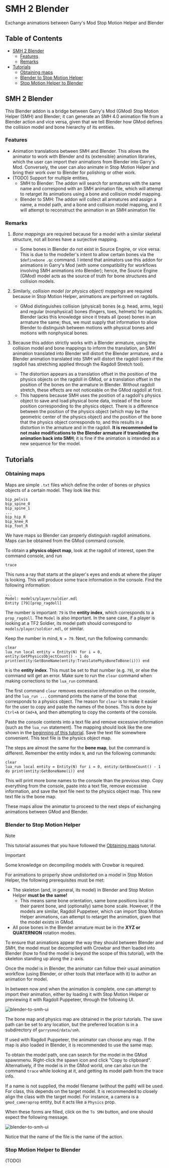 # SMH 2 Blender <!-- omit from toc -->

Exchange animations between Garry's Mod Stop Motion Helper and Blender

## Table of Contents <!-- omit from toc -->
- [SMH 2 Blender](#smh-2-blender)
  - [Features](#features)
  - [Remarks](#remarks)
- [Tutorials](#tutorials)
  - [Obtaining maps](#obtaining-maps)
  - [Blender to Stop Motion Helper](#blender-to-stop-motion-helper)
  - [Stop Motion Helper to Blender](#stop-motion-helper-to-blender)


## SMH 2 Blender

This Blender addon is a bridge between Garry's Mod (GMod) Stop Motion Helper (SMH) and Blender; it can generate an SMH 4.0 animation file from a Blender action and vice versa, given that we tell Blender how GMod defines the collision model and bone hierarchy of its entities.

### Features
- Animation translations between SMH and Blender. This allows the animator to work with Blender and its (extensible) animation libraries, which the user can import their animations from Blender into Garry's Mod. Conversely, the user can also animate in Stop Motion Helper and bring their work over to Blender for polishing or other work.
- (TODO) Support for multiple entities,
  - SMH to Blender: The addon will search for armatures with the same name and correspond with an SMH animation file, which will attempt to retarget its animations using a bone and collision model mapping.
  - Blender to SMH: The addon will collect all armatures and assign a name, a model path, and a bone and collision model mapping, and it will attempt to reconstruct the animation in an SMH animation file 

### Remarks

1. *Bone mappings* are required because for a model with a similar skeletal structure, not all bones have a surjective mapping. 
   - Some bones in Blender do not exist in Source Engine, or vice versa. This is due to the modeller's intent to allow certain bones via the `$definebone` `.qc` command. I intend that animators use this addon for animations in Garry's Mod (with some compatibility for workflows involving SMH animations into Blender); hence, the Source Engine (GMod) model acts as the source of truth for bone structures and collision models.

2. Similarly, *collision model (or physics object) mappings* are required because in Stop Motion Helper, animations are performed on ragdolls. 
   - GMod distinguishes collision (physical) bones (e.g. head, arms, legs) and regular (nonphysical) bones (fingers, toes, helmets) for ragdolls. Blender lacks this knowledge since it treats all (pose) bones in an armature the same; thus, we must supply that information to allow Blender to distinguish between motions with physical bones and motions with nonphysical bones.

3. Because this addon strictly works with a Blender armature, using the collision model and bone mappings to inform the translation, an SMH animation translated into Blender will distort the Blender armature, and a Blender animation translated into SMH will distort the ragdoll (seen if the ragdoll has stretching applied through the Ragdoll Stretch tool). 
   - The distortion appears as a translation offset in the position of the physics objects on the ragdoll in GMod, or a translation offset in the position of the bones on the armature in Blender. Without ragdoll stretch, these effects are not noticeable on the GMod ragdoll at first. 
   - This happens because SMH uses the position of a ragdoll's physics object to save and load physical bone data, instead of the bone position corresponding to the physics object. There is a difference between the position of the physics object (which may be the geometric center of the physics object) and the position of the bone that the physics object corresponds to, and this results in a distortion in the armature and in the ragdoll. **It is recommended to not make modifications to the Blender armature if translating the animation back into SMH**; it is fine if the animation is intended as a new sequence for the model.

## Tutorials

### Obtaining maps
Maps are simple `.txt` files which define the order of bones or physics objects of a certain model. They look like this:
```
bip_pelvis
bip_spine_0
bip_spine_1
...
bip_hip_R
bip_knee_R
bip_foot_R
```
We have maps so Blender can properly distinguish ragdoll animations. Maps can be obtained from the GMod command console.

To obtain a **physics object map**, look at the ragdoll of interest, open the command console, and run
```
trace
```
This runs a ray that starts at the player's eyes and ends at where the player is looking. This will produce some trace information in the console. Find the following information:
```
...
Model: models/player/soldier.mdl
Entity [79][prop_ragdoll]
```
The number is important: `79` is the **entity index**, which corresponds to a `prop_ragdoll`. The `Model` is also important. In the sane case, if a player is looking at a TF2 Soldier, its model path should correspond to `models/player/soldier.mdl`, or similar.

Keep the number in mind, `N = 79`. Next, run the following commands:
```
clear
lua_run local entity = Entity(N) for i = 0, entity:GetPhysicsObjectCount() - 1 do print(entity:GetBoneName(entity:TranslatePhysBoneToBone(i))) end
```
`N` is the **entity index**. This must be set to that number (e.g. `79`), or else the command will get an error. Make sure to run the `clear` command when making corrections to the `lua_run` command. 

The first command `clear` removes excessive information on the console, and the `lua_run ...` command prints the name of the bone that corresponds to a physics object. The reason for `clear` is to make it easier for the user to copy and paste the names of the bones. This is done by `Ctrl+A` or `Cmd+A`, and then attempting to copy the contents of the console.

Paste the console contents into a text file and remove excessive information (such as the `lua_run` statement). The mapping should look like the one shown in the [beginning of this tutorial](#obtaining-maps). Save the text file somewhere convenient. This text file is the physics object map.

The steps are almost the same for the **bone map**, but the command is different. Remember the entity index `N`, and run the following commands:
```
clear
lua_run local entity = Entity(N) for i = 0, entity:GetBoneCount() - 1 do print(entity:GetBoneName(i)) end
```
This will print more bone names to the console than the previous step. Copy everything from the console, paste into a text file, remove excessive information, and save the text file next to the physics object map. This new text file is the bone map.

These maps allow the animator to proceed to the next steps of exchanging animations between GMod and Blender.

### Blender to Stop Motion Helper
> [!NOTE] 
> This tutorial assumes that you have followed the [Obtaining maps](#obtaining-maps) tutorial.

> [!IMPORTANT] 
> Some knowledge on decompiling models with Crowbar is required.

For animations to properly show undistorted on a model in Stop Motion Helper, the following prerequisites must be met:
- The skeleton (and, in general, its model) in Blender and Stop Motion Helper **must be the same!** 
  - This means same bone orientation, same bone positions local to their parent bone, and (optionally) same bone scale. However, if the models are similar, Ragdoll Puppeteer, which can import Stop Motion Helper animations, can attempt to retarget the animation, given that the model exists in GMod.
- All pose bones in the Blender armature must be in the **XYZ or QUATERNION** rotation modes. 

To ensure that animations appear the way they should between Blender and SMH, the model must be decompiled with Crowbar and then loaded into Blender (how to find the model is beyond the scope of this tutorial), with the skeleton standing up along the z-axis. 

Once the model is in Blender, the animator can follow their usual animation workflow (using Blender, or other tools that interface with it) to author an animation for model. 

In between now and when the animation is complete, one can attempt to import their animation, either by loading it with Stop Motion Helper or previewing it with Ragdoll Puppeteer, through the following UI.

![blender-to-smh-ui](/media//blender-to-smh-ui.png)

The bone map and physics map are obtained in the prior tutorials. The save path can be set to any location, but the preferred location is in a subdirectory of `garrysmod/data/smh`.

If used with Ragdoll Puppeteer, the animator can choose any map. If the map is also loaded in Blender, it is recommended to use the same map. 

To obtain the model path, one can search for the model in the GMod spawnmenu. Right-click the spawn icon and click "Copy to clipboard". Alternatively, if the model is in the GMod world, one can also run the command `trace` while looking at it, and getting its model path from the trace info.

If a name is not supplied, the model filename (without the path) will be used. For class, this depends on the target model. It is recommended to closely align the class with the target model. For instance, a camera is a `gmod_cameraprop` entity, but it acts like a `Physics` prop.

When these forms are filled, click on the `To SMH` button, and one should expect the following message.

![blender-to-smh-ui](/media//blender-to-smh-save-success.png)

Notice that the name of the file is the name of the action.

### Stop Motion Helper to Blender
(TODO)